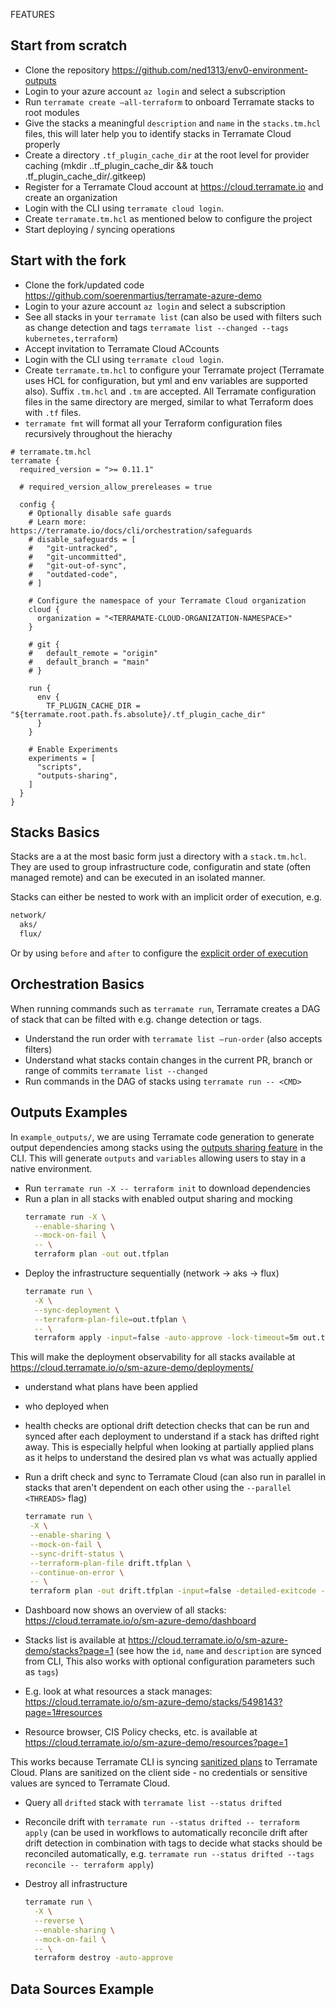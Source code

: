 FEATURES

## Start from scratch

- Clone the repository https://github.com/ned1313/env0-environment-outputs
- Login to your azure account `az login` and select a subscription
- Run `terramate create –all-terraform` to onboard Terramate stacks to root modules
- Give the stacks a meaningful `description` and `name` in the `stacks.tm.hcl` files, this will later help you to identify stacks in Terramate Cloud properly
- Create a directory `.tf_plugin_cache_dir` at the root level for provider caching (mkdir ..tf_plugin_cache_dir && touch .tf_plugin_cache_dir/.gitkeep)
- Register for a Terramate Cloud account at https://cloud.terramate.io and create an organization
- Login with the CLI using `terramate cloud login`.
- Create `terramate.tm.hcl` as mentioned below to configure the project
- Start deploying / syncing operations

## Start with the fork

- Clone the fork/updated code https://github.com/soerenmartius/terramate-azure-demo
- Login to your azure account `az login` and select a subscription
- See all stacks in your `terramate list` (can also be used with filters such as change detection and tags `terramate list --changed --tags kubernetes,terraform`)
- Accept invitation to Terramate Cloud ACcounts
- Login with the CLI using `terramate cloud login`.
- Create `terramate.tm.hcl` to configure your Terramate project (Terramate uses HCL for configuration, but yml and env variables are supported also). Suffix `.tm.hcl` and `.tm` are accepted. All Terramate configuration files in the same directory are merged, similar to what Terraform does with `.tf` files.
- `terramate fmt` will format all your Terraform configuration files recursively throughout the hierachy

```hcl
# terramate.tm.hcl
terramate {
  required_version = ">= 0.11.1"

  # required_version_allow_prereleases = true

  config {
    # Optionally disable safe guards
    # Learn more: https://terramate.io/docs/cli/orchestration/safeguards
    # disable_safeguards = [
    #   "git-untracked",
    #   "git-uncommitted",
    #   "git-out-of-sync",
    #   "outdated-code",
    # ]

    # Configure the namespace of your Terramate Cloud organization
    cloud {
      organization = "<TERRAMATE-CLOUD-ORGANIZATION-NAMESPACE>"
    }

    # git {
    #   default_remote = "origin"
    #   default_branch = "main"
    # }

    run {
      env {
        TF_PLUGIN_CACHE_DIR = "${terramate.root.path.fs.absolute}/.tf_plugin_cache_dir"
      }
    }

    # Enable Experiments
    experiments = [
      "scripts",
      "outputs-sharing",
    ]
  }
}
```

## Stacks Basics

Stacks are a at the most basic form just a directory with a `stack.tm.hcl`. They are used to group infrastructure code, configuratin and state (often managed remote) and can be executed in an isolated manner.

Stacks can either be nested to work with an implicit order of execution, e.g.
```sh
network/
  aks/
  flux/
```

Or by using `before` and `after` to configure the [explicit order of execution](https://terramate.io/docs/cli/stacks/configuration#explicit-order-of-execution)

## Orchestration Basics

When running commands such as `terramate run`, Terramate creates a DAG of stack that can be filted with e.g. change detection or tags.

- Understand the run order with `terramate list –run-order` (also accepts filters)
- Understand what stacks contain changes in the current PR, branch or range of commits `terramate list --changed`
- Run commands in the DAG of stacks using `terramate run -- <CMD>`

## Outputs Examples

In `example_outputs/`, we are using Terramate code generation to generate output dependencies among stacks using the [outputs sharing feature](https://terramate.io/docs/cli/orchestration/outputs-sharing#setup-outputs-sharing-backends) in the CLI.
This will generate `outputs` and `variables` allowing users to stay in a native environment.

- Run `terramate run -X -- terraform init` to download dependencies
- Run a plan in all stacks with enabled output sharing and mocking
  ```sh
  terramate run -X \
    --enable-sharing \
    --mock-on-fail \
    -- \
    terraform plan -out out.tfplan
  ```
- Deploy the infrastructure sequentially (network -> aks -> flux)
  ```sh
  terramate run \
    -X \
    --sync-deployment \
    --terraform-plan-file=out.tfplan \
    -- \
    terraform apply -input=false -auto-approve -lock-timeout=5m out.tfplan
  ```
This will make the deployment observability for all stacks available at https://cloud.terramate.io/o/sm-azure-demo/deployments/
  - understand what plans have been applied
  - who deployed when
  - health checks are optional drift detection checks that can be run and synced after each deployment to understand if a stack has drifted right away. This is especially helpful when looking at partially applied plans as it helps to understand the desired plan vs what was actually applied

- Run a drift check and sync to Terramate Cloud (can also run in parallel in stacks that aren't dependent on each other using the `--parallel <THREADS>` flag)
  ```sh
  terramate run \
   -X \
   --enable-sharing \
   --mock-on-fail \
   --sync-drift-status \
   --terraform-plan-file drift.tfplan \
   --continue-on-error \
   -- \
   terraform plan -out drift.tfplan -input=false -detailed-exitcode -lock=false
  ```

- Dashboard now shows an overview of all stacks: https://cloud.terramate.io/o/sm-azure-demo/dashboard
- Stacks list is available at https://cloud.terramate.io/o/sm-azure-demo/stacks?page=1 (see how the `id`, `name` and `description` are synced from CLI, This also works with optional configuration parameters such as `tags`)
- E.g. look at what resources a stack manages: https://cloud.terramate.io/o/sm-azure-demo/stacks/5498143?page=1#resources
- Resource browser, CIS Policy checks, etc. is available at https://cloud.terramate.io/o/sm-azure-demo/resources?page=1
  
This works because Terramate CLI is syncing [sanitized plans](https://terramate.io/docs/security/#plan-sanitization) to Terramate Cloud. Plans are sanitized on the client side - no credentials or sensitive values are synced to Terramate Cloud.

- Query all `drifted` stack with `terramate list --status drifted`
- Reconcile drift with `terramate run --status drifted -- terraform apply` (can be used in workflows to automatically reconcile drift after drift detection in combination with tags to decide what stacks should be reconciled automatically, e.g. `terramate run --status drifted --tags reconcile -- terraform apply`)

- Destroy all infrastructure 
  ```sh
  terramate run \
    -X \
    --reverse \
    --enable-sharing \
    --mock-on-fail \
    -- \
    terraform destroy -auto-approve
  ```

## Data Sources Example
